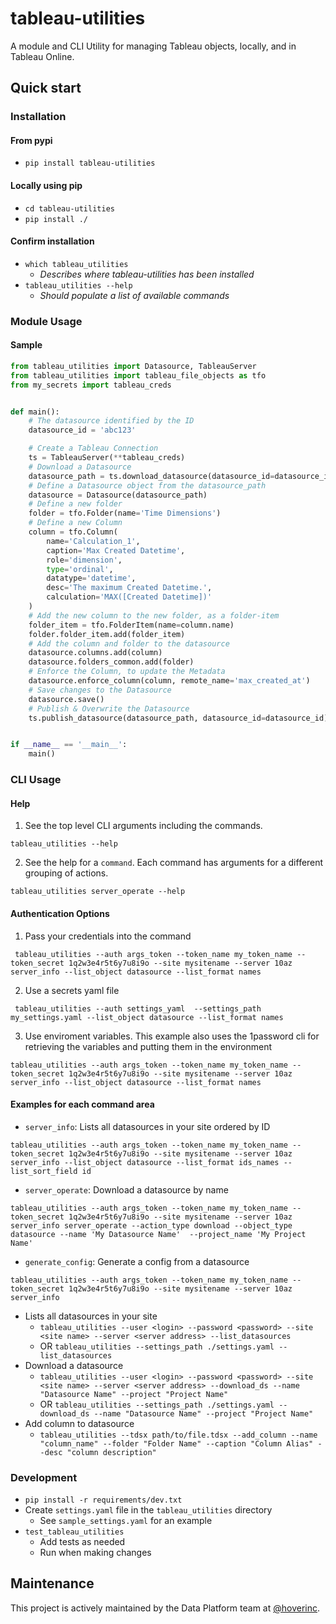 # tableau-utilities

A module and CLI Utility for managing Tableau objects, locally, and in Tableau Online.

## Quick start

### Installation

#### From pypi
- `pip install tableau-utilities`

#### Locally using pip
- `cd tableau-utilities`
- `pip install ./`

#### Confirm installation
- `which tableau_utilities`
  - _Describes where tableau-utilities has been installed_
- `tableau_utilities --help`
  - _Should populate a list of available commands_

### Module Usage

#### Sample

```python
from tableau_utilities import Datasource, TableauServer
from tableau_utilities import tableau_file_objects as tfo
from my_secrets import tableau_creds


def main():
    # The datasource identified by the ID
    datasource_id = 'abc123'

    # Create a Tableau Connection
    ts = TableauServer(**tableau_creds)
    # Download a Datasource
    datasource_path = ts.download_datasource(datasource_id=datasource_id)
    # Define a Datasource object from the datasource_path
    datasource = Datasource(datasource_path)
    # Define a new folder
    folder = tfo.Folder(name='Time Dimensions')
    # Define a new Column
    column = tfo.Column(
        name='Calculation_1',
        caption='Max Created Datetime',
        role='dimension',
        type='ordinal',
        datatype='datetime',
        desc='The maximum Created Datetime.',
        calculation='MAX([Created Datetime])'
    )
    # Add the new column to the new folder, as a folder-item
    folder_item = tfo.FolderItem(name=column.name)
    folder.folder_item.add(folder_item)
    # Add the column and folder to the datasource
    datasource.columns.add(column)
    datasource.folders_common.add(folder)
    # Enforce the Column, to update the Metadata
    datasource.enforce_column(column, remote_name='max_created_at')
    # Save changes to the Datasource
    datasource.save()
    # Publish & Overwrite the Datasource
    ts.publish_datasource(datasource_path, datasource_id=datasource_id)


if __name__ == '__main__':
    main()

```

### CLI Usage

#### Help
1. See the top level CLI arguments including the commands.
```commandline
tableau_utilities --help
```

2. See the help for a `command`.  Each command has arguments for a different grouping of actions.
```commandline
tableau_utilities server_operate --help
```

#### Authentication Options
1. Pass your credentials into the command
```commandline
 tableau_utilities --auth args_token --token_name my_token_name --token_secret 1q2w3e4r5t6y7u8i9o --site mysitename --server 10az server_info --list_object datasource --list_format names
```

2. Use a secrets yaml file
```commandline
 tableau_utilities --auth settings_yaml  --settings_path my_settings.yaml --list_object datasource --list_format names
```

3. Use enviroment variables. This example also uses the 1password cli for retrieving the variables and putting them in the environment
```commandline
tableau_utilities --auth args_token --token_name my_token_name --token_secret 1q2w3e4r5t6y7u8i9o --site mysitename --server 10az  server_info --list_object datasource --list_format names
```
#### Examples for each command area

* `server_info`: Lists all datasources in your site ordered by ID
```commandline
tableau_utilities --auth args_token --token_name my_token_name --token_secret 1q2w3e4r5t6y7u8i9o --site mysitename --server 10az server_info --list_object datasource --list_format ids_names --list_sort_field id
```

* `server_operate`: Download a datasource by name
```commandline
tableau_utilities --auth args_token --token_name my_token_name --token_secret 1q2w3e4r5t6y7u8i9o --site mysitename --server 10az server_info server_operate --action_type download --object_type datasource --name 'My Datasource Name'  --project_name 'My Project Name'
```

* `generate_config`: Generate a config from a datasource
```commandline
tableau_utilities --auth args_token --token_name my_token_name --token_secret 1q2w3e4r5t6y7u8i9o --site mysitename --server 10az server_info 
```


- Lists all datasources in your site
  - `tableau_utilities --user <login> --password <password> --site <site name> --server <server address> --list_datasources`
  - OR `tableau_utilities --settings_path ./settings.yaml --list_datasources`
- Download a datasource
  - `tableau_utilities --user <login> --password <password> --site <site name> --server <server address> --download_ds --name "Datasource Name" --project "Project Name"`
  - OR `tableau_utilities --settings_path ./settings.yaml --download_ds --name "Datasource Name" --project "Project Name"`
- Add column to datasource
  - `tableau_utilities --tdsx path/to/file.tdsx --add_column --name "column_name" --folder "Folder Name" --caption "Column Alias" --desc "column description"`

### Development
- `pip install -r requirements/dev.txt`
- Create `settings.yaml` file in the `tableau_utilities` directory
  - See `sample_settings.yaml` for an example
- `test_tableau_utilities`
  - Add tests as needed
  - Run when making changes

## Maintenance

This project is actively maintained by the Data Platform team at [@hoverinc][hover-github-link].

[hover-github-link]: https://github.com/hoverinc
